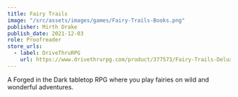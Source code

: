 ```yaml
---
title: Fairy Trails
image: "/src/assets/images/games/Fairy-Trails-Books.png"
publisher: Mirth Drake
publish_date: 2021-12-03
role: Proofreader
store_urls:
  - label: DriveThruRPG
    url: https://www.drivethrurpg.com/product/377573/Fairy-Trails-Deluxe-Edition
---
```


A Forged in the Dark tabletop RPG where you play fairies on wild and wonderful adventures.